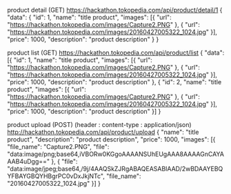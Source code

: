 product detail (GET)
https://hackathon.tokopedia.com/api/product/detail/1
{
    "data": {
        "id": 1,
        "name": "title product",
        "images": [{
            "url": "https://hackathon.tokopedia.com/images/Capture2.PNG"
        }, {
            "url": "https://hackathon.tokopedia.com/images/20160427005322_1024.jpg"
        }],
        "price": 1000,
        "description": "product description"
    }
}



product list (GET)
https://hackathon.tokopedia.com/api/product/list
{
    "data": [{
        "id": 1,
        "name": "title product",
        "images": [{
            "url": "https://hackathon.tokopedia.com/images/Capture2.PNG"
        }, {
            "url": "https://hackathon.tokopedia.com/images/20160427005322_1024.jpg"
        }],
        "price": 1000,
        "description": "product description"
    }, {
        "id": 2,
        "name": "title product",
        "images": [{
            "url": "https://hackathon.tokopedia.com/images/Capture2.PNG"
        }, {
            "url": "https://hackathon.tokopedia.com/images/20160427005322_1024.jpg"
        }],
        "price": 1000,
        "description": "product description"
    }]
}

product upload (POST) (header : content-type : application/json)
http://hackathon.tokopedia.com/api/product/upload
{
    "name": "title product",
    "description": "product description",
    "price": 1000,
    "images": [{
        "file_name": "Capture2.PNG",
        "file": "data:image/png;base64,iVBORw0KGgoAAAANSUhEUgAAA8AAAAGnCAYAAAB4uDgg=="
    }, {
        "file": "data:image/jpeg;base64,/9j/4AAQSkZJRgABAQEASABIAAD/2wBDAAYEBQYFBAYGBQYHBgrPC0vDxJkjNTc",
        "file_name": "20160427005322_1024.jpg"
    }]
}
